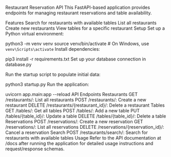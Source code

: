 Restaurant Reservation API
This FastAPI-based application provides endpoints for managing restaurant reservations and table availability.

Features
Search for restaurants with available tables
List all restaurants
Create new restaurants
View tables for a specific restaurant
Setup
Set up a Python virtual environment:

python3 -m venv venv
source venv/bin/activate  # On Windows, use `venv\Scripts\activate`
Install dependencies:

pip3 install -r requirements.txt
Set up your database connection in database.py

Run the startup script to populate initial data:

python3 startup.py
Run the application:

uvicorn app.main:app --reload
API Endpoints
Restaurants
GET /restaurants/: List all restaurants
POST /restaurants/: Create a new restaurant
DELETE /restaurants/{restaurant_id}/: Delete a restaurant
Tables
GET /tables/: Get all tables
POST /tables/: Add a new table
PUT /tables/{table_id}/: Update a table
DELETE /tables/{table_id}/: Delete a table
Reservations
POST /reservations/: Create a new reservation
GET /reservations/: List all reservations
DELETE /reservations/{reservation_id}/: Cancel a reservation
Search
POST /restaurants/search/: Search for restaurants with available tables
Usage
Refer to the API documentation at /docs after running the application for detailed usage instructions and request/response schemas.
